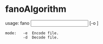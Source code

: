 # fanoAlgorithm

usage: fano <mode> <input> [-o <output>]

	mode:	-e	Encode file.
		    -d	Decode file.
